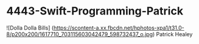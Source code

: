 # 4443-Swift-Programming-Patrick
![Dolla Dolla Bills] (https://scontent-a.xx.fbcdn.net/hphotos-xpa1/t31.0-8/p200x200/1617710_703115603042479_598732437_o.jpg)
Patrick Healey
